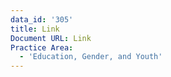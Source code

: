 ```yaml
---
data_id: '305'
title: Link
Document URL: Link
Practice Area:
  - 'Education, Gender, and Youth'
---
```

